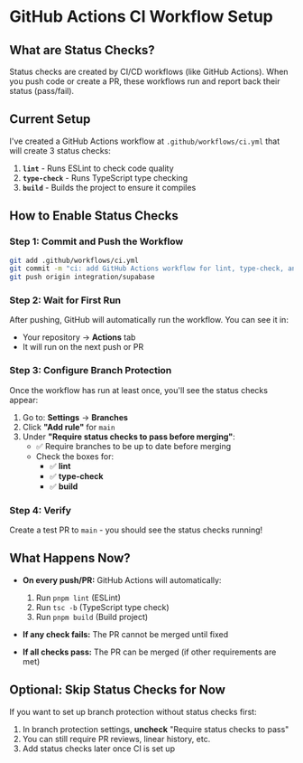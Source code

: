 # GitHub Actions CI Workflow Setup

## What are Status Checks?

Status checks are created by CI/CD workflows (like GitHub Actions). When you push code or create a PR, these workflows run and report back their status (pass/fail).

## Current Setup

I've created a GitHub Actions workflow at `.github/workflows/ci.yml` that will create 3 status checks:

1. **`lint`** - Runs ESLint to check code quality
2. **`type-check`** - Runs TypeScript type checking
3. **`build`** - Builds the project to ensure it compiles

## How to Enable Status Checks

### Step 1: Commit and Push the Workflow

```bash
git add .github/workflows/ci.yml
git commit -m "ci: add GitHub Actions workflow for lint, type-check, and build"
git push origin integration/supabase
```

### Step 2: Wait for First Run

After pushing, GitHub will automatically run the workflow. You can see it in:
- Your repository → **Actions** tab
- It will run on the next push or PR

### Step 3: Configure Branch Protection

Once the workflow has run at least once, you'll see the status checks appear:

1. Go to: **Settings** → **Branches**
2. Click **"Add rule"** for `main`
3. Under **"Require status checks to pass before merging"**:
   - ✅ Require branches to be up to date before merging
   - Check the boxes for:
     - ✅ **lint**
     - ✅ **type-check**
     - ✅ **build**

### Step 4: Verify

Create a test PR to `main` - you should see the status checks running!

## What Happens Now?

- **On every push/PR:** GitHub Actions will automatically:
  1. Run `pnpm lint` (ESLint)
  2. Run `tsc -b` (TypeScript type check)
  3. Run `pnpm build` (Build project)

- **If any check fails:** The PR cannot be merged until fixed

- **If all checks pass:** The PR can be merged (if other requirements are met)

## Optional: Skip Status Checks for Now

If you want to set up branch protection without status checks first:

1. In branch protection settings, **uncheck** "Require status checks to pass"
2. You can still require PR reviews, linear history, etc.
3. Add status checks later once CI is set up

